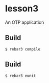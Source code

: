 lesson3
=====

An OTP application

Build
-----

    $ rebar3 compile

Build
-----

    $ rebar3 eunit
